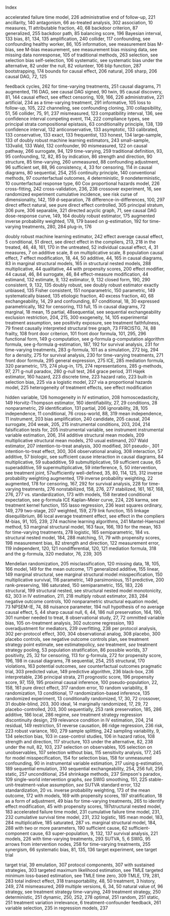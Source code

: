 Index

accelerated failure time model, 226
administrative end of follow-up, 221
ancillarity, 140
antagonism, 66
as-treated analysis, 302
association, 10
measures, 11
attributable fraction, 40, 68
backdoor criterion, 87
generalized, 255
backdoor path, 85
balancing score, 196
Bayesian interval, 133
bias, 81, 134, 135
amplification, 240
collider, 117
confounding, see confounding
healthy worker, 86, 105
information, see measurement bias
M-bias, see M-bias
measurement, see measurement bias
missing data, see missing data
nonresponse, 105
of traditional methods, 263
selection, see selection bias
self-selection, 106
systematic, see systematic bias
under the alternative, 82
under the null, 82
volunteer, 106
blip function, 287
bootstrapping, 174
bounds for causal effect, 206
natural, 206
sharp, 206
causal DAG, 72, 125

feedback cycles, 262
for time-varying treatments, 251
causal diagrams, 71
augmented, 116
DAG, see causal DAG
signed, 90
twin, 95
causal discovery, 81, 144
causal effect, see effect
censoring, 109, 166, 226
administrative, 221
artificial, 234
as a time-varying treatment, 291
informative, 105
loss to follow-up, 105, 222
channeling, see confounding
cloning, 310
collapsibility, 51, 56
collider, 75, 91, 237
mismeasured, 123
compatibility interval, 136, see confidence interval
competing event, 114, 222
compliance types, see principal strata
compositional epistasis, 63
conditionality principle, 138, 139
confidence interval, 132
anticonservative, 133
asymptotic, 133
calibrated, 133
conservative, 133
exact, 133
frequentist, 133
honest, 134
large-sample, 133
of doubly robust machine learning estimators, 243
small-sample, 133valid, 133
Wald, 132
confounder, 90
mismeasured, 122
on causal pathway, 266
surrogate, 94, 129
time-varying, 259
traditional definition, 93, 95
confounding, 12, 82, 85
by indication, 86
strength and direction, 90
structure, 85
time-varying, 260
unmeasured, 88
confounding adjustment, 96
sufficient set, 88, 96
consistency, 4, 33
for censoring, 114
in causal diagrams, 80
sequential, 254, 255
continuity principle, 140
conventional methods, 97
counterfactual outcomes, 4
deterministic, 9
nondeterministic, 10
counterfactual response type, 60
Cox proportional hazards model, 226
cross-fitting, 242
cross-validation, 236, 238
crossover experiment, 16, see
randomized experiment
cumulative incidence, see risk
curse of dimensionality, 142, 159
d-separation, 78
difference-in-differences, 100, 297
direct effect
natural, see pure direct effect
controlled, 305
principal stratum, 306
pure, 306
separable, 321
directed acyclic graph, 71, see
causal DAG
dose-response curve, 149, 164
doubly robust estimator, 175
augmented inverse probability
weighted, 178, 179
based on g-estimation, 192
for time-varying treatments, 280, 284
plug-in, 176

doubly robust machine learning
estimator, 242
effect
average causal effect, 5
conditional, 51
direct, see direct effect
in the compliers, 213, 218
in the treated, 46, 48, 161, 170
in the untreated, 52
individual causal effect, 4, 31
measures, 7
on additive scale, 8
on multiplicative scale, 8
population causal effect, 7
effect modification, 18, 44, 50
additive, 44, 165
in causal diagrams, 83
in marginal structural models, 165
in structural nested models, 288
multiplicative, 44
qualitative, 44
with propensity scores, 200
effect modifier, 44
causal, 46, 84
surrogate, 46, 84
effect-measure modification, 44
estimand, 132
estimate, 9, 132
estimator, 9, 132
closed form, 190, 290
consistent, 9, 132, 135
doubly robust, see doubly
robust estimator
exactly unbiased, 135
Fisher consistent, 151
nonparametric, 150
parametric, 149
systematically biased, 135
etiologic fraction, 40
excess fraction, 40, 68
exchangeability, 14, 29
and confounding, 87
conditional, 18, 30
expressed parametrically, 182
for censoring, 113
full, 15
in causal diagrams, 72
marginal, 18
mean, 15
partial, 48sequential, see sequential exchangeability exclusion restriction, 204, 215, 300 exogeneity, 14, 105 experimental treatment assumption, see positivity exposure, see treatment faithfulness, 79 finest causally interpreted structural tree graph, 73 FFRCISTG, 74, 88 frailty, 108 front door criterion, 101 front door formula, 101, 295, 296 functional form, 149 g-computation, see g-formula g-computation algorithm formula, see g-formula g-estimation, 187, 192 for survival analysis, 231 for time-varying treatments, 283 g-formula, 101 as a simulation, 272 big, 294 for a density, 275 for survival analysis, 230 for time-varying treatments, 271 front door formula, 295 general expression, 275 ICE, 285 mediation formula, 320 parametric, 175, 274 plug-in, 175, 274 representations, 285 g-methods, 97, 271 g-null paradox, 280 g-null test, 264 grace period, 311 Hajek estimator, 160 hazard, 223 discrete time, 223 hazard ratio, 223 built-in selection bias, 225 via a logistic model, 227 via a proportional hazards model, 225 heterogeneity of treatment effects, see effect modification

hidden variable, 126 homogeneity in IV estimation, 208 homoscedasticity, 149 Horvitz-Thompson estimator, 160 identifiability, 27, 29 conditions, 28 nonparametric, 29 identification, 131 partial, 206 ignorability, 28, 105 independence, 11 conditional, 76 cross-world, 88, 319 mean independence, 11 instrument, 203 bias amplification, 240 candidate, 205 causal, 204 surrogate, 204 weak, 205, 215 instrumental conditions, 203, 204, 214 falsification tests for, 205 instrumental variable, see instrument instrumental variable estimation, 206, 314 additive structural mean models, 209 multiplicative structural mean models, 210 usual estimand, 207 Wald estimator, 207 intention-to-treat analysis, 300 modified, 301 pseudo-, 301 intention-to-treat effect, 300, 304 observational analog, 308 interaction, 57 additive, 57 biologic, see sufficient cause interaction in causal diagrams, 84 multiplicative, 59 subadditive, 59 submultiplicative, 59 sufficient cause, 65 superadditive, 59 supermultiplicative, 59 interference, 5, 50 intervention, see treatment joint, 57sufficiently well-defined, 35, 80, 114, 125, 312
inverse probability weighting augmented, 179
inverse probability weighting, 22 augmented, 178
for censoring, 167, 292
for survival analysis, 228
for time-varying treatments, 276
nonstabilized, 158, 276, 277
stabilized, 161, 167, 168, 276, 277
vs. standardization, 173
with models, 158
iterated conditional expectation, see g-formula ICE
Kaplan-Meier curve, 224, 226
karma, see treatment
kernel function, 155
lasso regression, 236
least squares
ordinary, 149, 279
two-stage, 207
weighted, 159, 279
link function, 155
linkage disequilibrium, 86
local average treatment effect, see effect in the compliers
M-bias, 91, 105, 239, 274
machine learning algorithms, 241
Mantel-Haenszel method, 53
marginal structural model, 163
faux, 166, 193
for the mean, 163
for time-varying treatments, 278
logistic, 165
semiparametric, 184
vs. structural nested model, 184, 288
matching, 51, 79
with propensity scores, 198
measurement bias, 82
strength and direction, 122
measurement error, 119
independent, 120, 121
nondifferential, 120, 121
mediation formula, 318
and the g-formula, 320
mediator, 76, 239, 305

Mendelian randomization, 205
misclassification, 120
missing data, 18, 105, 166
model, 149
for the mean outcome, 171
generalized additive, 155
linear, 149
marginal structural, see
marginal structural model
misspecification, 150
multiplicative survival, 116
parametric, 149
parsimonious, 151
predictive, 200
rank-preserving, 186
saturated, 150
semiparametric, 155, 183, 226
structural, 199
structural nested, see
structural nested model
monotonicity, 62, 303
in IV estimation, 211, 218
multiply robust estimator, 283, 284
negative outcome controls, 100
nonparametric structural equation model, 73
NPSEM-IE, 74, 88
nuisance parameter, 194
null hypothesis
of no average causal effect, 5, 44
sharp causal null, 6, 44, 186
null preservation, 164, 190, 301
number needed to treat, 8
observational study, 27, 72
ommitted variable bias, 105
on-treatment analysis, 302
outcome regression, 193
overadjustment for mediators, 239
overfitting, 238
per protocol analysis, 302
per-protocol effect, 300, 304
observational analog, 308
placebo, 300
placebo controls, see negative outcome controls
plan, see treatment strategy
point estimate, see estimatepolicy, *see* treatment, *see* treatment strategy
pooling, 53
population stratification, 86
possible worlds, 37
positivity, 25, 32
  for censoring, 113
  for g-formula, 272
  for propensity score, 196, 198
  in causal diagrams, 78
  sequential, 254, 255
  structural, 170
  violations, 163
potential outcomes, *see* counterfactual outcomes
pragmatic trial, 303
predicted value, 149
predictive algorithm, 236
  black-box, 236
  interpretable, 236
principal strata, 211
prognostic score, 196
propensity score, 97, 159, 195
proximal causal inference, 100
pseudo-population, 22, 158, 161
pure direct effect, 317
random error, 10
random variability, 8
randomization, 13
  conditional, 17
randomization-based inference, 135
randomized experiment, 13
  conditionally randomized, 17, 30, 72
  crossover, 31
  double-blind, 203, 300
  ideal, 14
  marginally randomized, 17, 29, 72
  placebo-controlled, 203, 300
  sequentially, 253
rank preservation, 185, 286
  additive, 186
  local, 286
regime, *see* treatment strategy
regression discontinuity design, 219
relevance condition in IV
  estimation, 204, 214
residual, 149
restriction, 51
reverse causation, 86
ridge regression, 236
risk, 223
robust variance, 160, 279
sample splitting, 242
sampling variability, 9, 134
selection bias, 103
  in case-control studies, 106
  in hazard ratios, 108
  strength and direction, 117
  structure, 103
  under the alternative, 82, 238
  under the null, 82, 103, 237
selection on observables, 105
selection on unobservables, 107
selection without bias, 115
sensitivity analysis, 177, 245
  for model misspecification, 154
  for selection bias, 158
  for unmeasured confounding, 90
  in instrumental variable estimation, 217
  using g-estimation, 189
sequential emulation, 310
sequential exchangeability, 254, 256
  full, 256
  static, 257
  unconditional, 254
shrinkage methods, 237
Simpson's paradox, 109
single-world intervention graphs, *see* SWIG
smoothing, 151, 225
stable-unit-treatment-value assumption, *see* SUTVA
standard error, 132
standardization, 20
  vs. inverse probability weighting, 173
  of the mean outcome, 172
  with models, 169
  with propensity scores, 197
stratification, 18
  as a form of adjustment, 49
  bias for time-varying treatments, 265
  to identify effect modification, 45
  with propensity scores, 197structural nested model, 183
accelerated failure time
  model, 231
cumulative failure time
  model, 231, 232
cumulative survival time
  model, 231, 232
logistic, 185
mean model, 183, 284
multiplicative, 185
saturated, 287
vs. marginal structural
  model, 184, 288
with two or more parameters,
  190
sufficient cause, 62
sufficient-component cause, 63
super-population, 9, 132, 137
survival analysis, 221
  models, 226
with time-varying treatments,
  293
SUTVA, 5, 6
SWIG, 95
  arrows from intervention
  nodes, 258
for time-varying treatments,
  255
synergism, 66
systematic bias, 81, 135, 136
target experiment, see target trial

target trial, 39
  emulation, 307
  protocol components, 307
  with sustained strategies, 303
targeted maximum likelihood
  estimation, see TMLE
targeted minimum loss-based
  estimation, see TMLE
time zero, 309
TMLE, 179, 281, 283
total indirect effect, 318
transportability, 48, 50
treatment, 3
  history, 249, 274
  mismeasured, 269
  multiple versions, 6, 34, 50
  natural value of, 96
  strategy, see treatment
  strategy
time-varying, 249
treatment strategy, 250
  deterministic, 251
  dynamic, 250, 252, 278
  optimal, 251
  random, 251
  static, 251
treatment variation irrelevance, 6
treatment-confounder feedback,
  261
variable selection, 235
  in regression models, 237